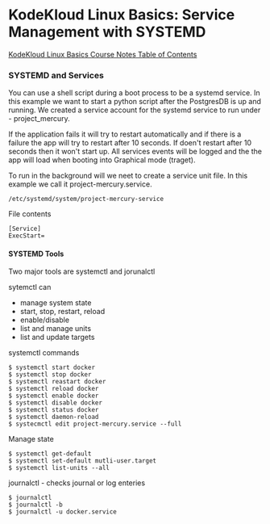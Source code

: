 # KodeKloud Linux Basics: Service Management with SYSTEMD

[KodeKloud Linux Basics Course Notes Table of Contents](https://github.com/pslucas0212/LinuxBasics)

### SYSTEMD and Services

You can use a shell script during a boot process to be a systemd service.  In this example we want to start a python script after the PostgresDB is up and running.  We created a service account for the systemd service to run under - project_mercury.  

If the application fails it will try to restart automatically and if there is a failure the app will try to restart after 10 seconds.  If doen't restart after 10 seconds then it won't start up.  All services events will be logged and the the app will load when booting into Graphical mode (traget).

To run in the background will we neet to create a service unit file.  In this example we call it project-mercury.service.
```
/etc/systemd/system/project-mercury-service
```
File contents
```
[Service]
ExecStart=
```

#### SYSTEMD Tools
Two major tools are systemctl and jorunalctl
  
sytemctl can 
- manage system state
- start, stop, restart, reload
- enable/disable
- list and manage units
- list and update targets
  
                             
                             
systemctl commands
```
$ systemctl start docker
$ systemctl stop docker
$ systemctl reastart docker
$ systemctl reload docker
$ systemctl enable docker
$ systemctl disable docker
$ systemctl status docker
$ systemctl daemon-reload
$ systecmctl edit project-mercury.service --full
```
Manage state
```
$ systemctl get-default
$ systemctl set-default mutli-user.target
$ systemctl list-units --all
```
  
journalctl - checks journal or log enteries
```
$ journalctl
$ journalctl -b
$ journalctl -u docker.service
```
                
